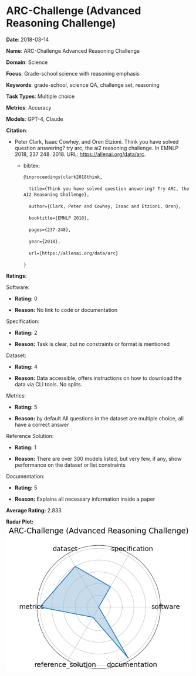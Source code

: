 # ARC-Challenge (Advanced Reasoning Challenge)


**Date**: 2018-03-14


**Name**: ARC-Challenge  Advanced Reasoning Challenge 


**Domain**: Science


**Focus**: Grade-school science with reasoning emphasis


**Keywords**: grade-school, science QA, challenge set, reasoning


**Task Types**: Multiple choice


**Metrics**: Accuracy


**Models**: GPT-4, Claude


**Citation**:


- Peter Clark, Isaac Cowhey, and Oren Etzioni. Think you have solved question answering? try arc, the ai2 reasoning challenge. In EMNLP 2018, 237 248. 2018. URL: https://allenai.org/data/arc.

  - bibtex:
      ```
      @inproceedings{clark2018think,

        title={Think you have solved question answering? Try ARC, the AI2 Reasoning Challenge},

        author={Clark, Peter and Cowhey, Isaac and Etzioni, Oren},

        booktitle={EMNLP 2018},

        pages={237-248},

        year={2018},

        url={https://allenai.org/data/arc}

      }

      ```

**Ratings:**


Software:


  - **Rating:** 0


  - **Reason:** No link to code or documentation 


Specification:


  - **Rating:** 2


  - **Reason:** Task is clear, but no constraints or format is mentioned 


Dataset:


  - **Rating:** 4


  - **Reason:** Data accessible, offers instructions on how to download the data via CLI tools. No splits. 


Metrics:


  - **Rating:** 5


  - **Reason:**  by default  All questions in the dataset are multiple choice, all have a correct answer 


Reference Solution:


  - **Rating:** 1


  - **Reason:** There are over 300 models listed, but very few, if any, show performance on the dataset or list constraints 


Documentation:


  - **Rating:** 5


  - **Reason:** Explains all necessary information inside a paper 


**Average Rating:** 2.833


**Radar Plot:**
 ![Arc-Challenge Advanced Reasoning Challenge radar plot](../../tex/images/arc-challenge_advanced_reasoning_challenge_radar.png)